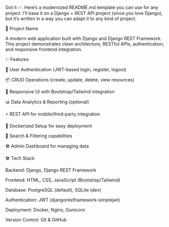 
Got it ✅. Here’s a modernized README.md template you can use for any project. I’ll base it on a Django + REST API project (since you love Django), but it’s written in a way you can adapt it to any kind of project.

🚀 Project Name

A modern web application built with Django and Django REST Framework.
This project demonstrates clean architecture, RESTful APIs, authentication, and responsive frontend integration.

✨ Features

🔐 User Authentication (JWT-based login, register, logout)

📦 CRUD Operations (create, update, delete, view resources)

🎨 Responsive UI with Bootstrap/Tailwind integration

📊 Data Analytics & Reporting (optional)

⚡ REST API for mobile/third-party integration

🐳 Dockerized Setup for easy deployment

🔎 Search & Filtering capabilities

🛠️ Admin Dashboard for managing data

🛠️ Tech Stack

Backend: Django, Django REST Framework

Frontend: HTML, CSS, JavaScript (Bootstrap/Tailwind)

Database: PostgreSQL (default), SQLite (dev)

Authentication: JWT (djangorestframework-simplejwt)

Deployment: Docker, Nginx, Gunicorn

Version Control: Git & GitHub
